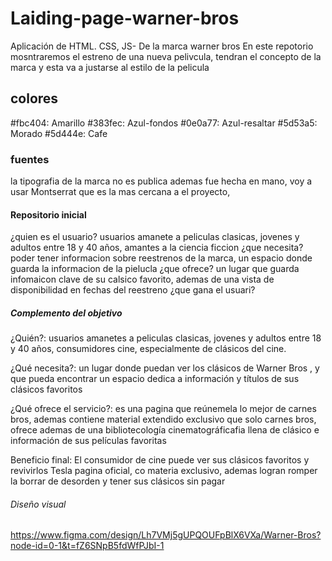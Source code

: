 # Laiding-page-warner-bros
Aplicación de HTML. CSS, JS- De la marca warner bros
En este repotorio mosntraremos el estreno de una nueva pelivcula, tendran el concepto de la marca y esta va a justarse al estilo de la pelicula

## colores
#fbc404: Amarillo
#383fec: Azul-fondos
#0e0a77: Azul-resaltar
#5d53a5: Morado
#5d444e: Cafe

### fuentes
la tipografia de la marca no es publica ademas fue hecha en mano, voy a usar Montserrat que es la mas cercana a el proyecto, 

#### Repositorio inicial
¿quien es el usuario?
usuarios amanete a peliculas clasicas, jovenes y adultos entre 18 y 40 años, amantes a la ciencia ficcion
¿que necesita?
poder tener informacion sobre reestrenos de la marca, un espacio donde guarda la informacion de la pielucla
¿que ofrece?
un lugar que guarda infomaicon clave de su calsico favorito, ademas de una vista de disponibilidad en fechas del reestreno
¿que gana el usuari?

##### Complemento del objetivo
¿Quién?: usuarios amanetes a peliculas clasicas, jovenes y adultos entre 18 y 40 años, consumidores cine, especialmente de clásicos del cine.

¿Qué necesita?: un lugar donde puedan ver los clásicos de Warner Bros , y que pueda encontrar un espacio dedica a información y títulos de sus clásicos favoritos

¿Qué ofrece el servicio?: es una pagina que reúnemela lo mejor de carnes bros, ademas contiene material extendido exclusivo que solo carnes bros, ofrece ademas de una bibliotecología cinematográficafia llena de clásico e información de sus películas favoritas

Beneficio final: El consumidor de cine puede ver sus clásicos favoritos y revivirlos Tesla pagina oficial, co materia exclusivo, ademas logran romper la borrar de desorden y tener sus clásicos sin pagar


###### Diseño visual
https://www.figma.com/design/Lh7VMj5gUPQOUFpBlX6VXa/Warner-Bros?node-id=0-1&t=fZ6SNpB5fdWfPJbI-1

